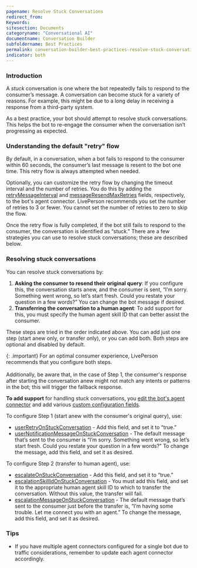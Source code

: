 ```yaml
---
pagename: Resolve Stuck Conversations
redirect_from:
Keywords:
sitesection: Documents
categoryname: "Conversational AI"
documentname: Conversation Builder
subfoldername: Best Practices
permalink: conversation-builder-best-practices-resolve-stuck-conversations.html
indicator: both
---
```


### Introduction

A *stuck* conversation is one where the bot repeatedly fails to respond to the consumer’s message. A conversation can become stuck for a variety of reasons. For example, this might be due to a long delay in receiving a response from a third-party system.

As a best practice, your bot should attempt to resolve stuck conversations. This helps the bot to re-engage the consumer when the conversation isn’t progressing as expected.

### Understanding the default "retry" flow

By default, in a conversation, when a bot fails to respond to the consumer within 60 seconds, the consumer’s last message is resent to the bot one time. This retry flow is always attempted when needed.

Optionally, you can customize the retry flow by changing the timeout interval and the number of retries. You do this by adding the [retryMessageInterval](conversation-builder-testing-deployment-deploying-to-conversational-cloud.html#retrymessageinterval) and [messageResendMaxRetries](conversation-builder-testing-deployment-deploying-to-conversational-cloud.html#messageresendmaxretries) fields, respectively, to the bot's agent connector. LivePerson recommends you set the number of retries to 3 or fewer. You cannot set the number of retries to zero to skip the flow.

Once the retry flow is fully completed, if the bot still fails to respond to the consumer, the conversation is identified as “stuck." There are a few strategies you can use to resolve stuck conversations; these are described below.

### Resolving stuck conversations

You can resolve stuck conversations by:

1. **Asking the consumer to resend their original query**: If you configure this, the conversation starts anew, and the consumer is sent, “I’m sorry. Something went wrong, so let’s start fresh. Could you restate your question in a few words?” You can change the bot message if desired.
2. **Transferring the conversation to a human agent**: To add support for this, you must specify the human agent skill ID that can better assist the consumer. 

These steps are tried in the order indicated above. You can add just one step (start anew only, or transfer only), or you can add both. Both steps are optional and disabled by default.

{: .important}
For an optimal consumer experience, LivePerson recommends that you configure both steps.<br><br>Additionally, be aware that, in the case of Step 1, the consumer's response after starting the conversation anew might not match any intents or patterns in the bot; this will trigger the fallback response.

**To add support** for handling stuck conversations, you [edit the bot's agent connector](conversation-builder-testing-deployment-deploying-to-conversational-cloud.html#edit-an-agent-connector) and add various [custom configuration fields](conversation-builder-testing-deployment-deploying-to-conversational-cloud.html#custom-configuration-fields).

To configure Step 1 (start anew with the consumer's original query), use:

* [userRetryOnStuckConversation](conversation-builder-testing-deployment-deploying-to-conversational-cloud.html#userretryonstuckconversation) - Add this field, and set it to “true.”
* [userNotificationMessageOnStuckConversation](conversation-builder-testing-deployment-deploying-to-conversational-cloud.html#usernotificationmessageonstuckconversation) - The default message that’s sent to the consumer is “I’m sorry. Something went wrong, so let’s start fresh. Could you restate your question in a few words?” To change the message, add this field, and set it as desired.

To configure Step 2 (transfer to human agent), use:

* [escalateOnStuckConversation](conversation-builder-testing-deployment-deploying-to-conversational-cloud.html#escalateonstuckconversation) - Add this field, and set it to “true.”
* [escalationSkillIdOnStuckConversation](conversation-builder-testing-deployment-deploying-to-conversational-cloud.html#escalationskillidonstuckconversation) - You must add this field, and set it to the appropriate human agent skill ID to which to transfer the conversation. Without this value, the transfer will fail.
* [escalationMessageOnStuckConversation](conversation-builder-testing-deployment-deploying-to-conversational-cloud.html#escalationmessageonstuckconversation) - The default message that’s sent to the consumer just before the transfer is, “I’m having some trouble. Let me connect you with an agent.” To change the message, add this field, and set it as desired.

### Tips

* If you have multiple agent connectors configured for a single bot due to traffic considerations, remember to update each agent connector accordingly.
